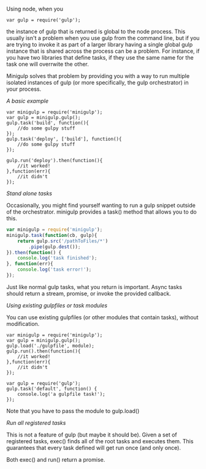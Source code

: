 ﻿Using node, when you 

```
var gulp = require('gulp');
```

the instance of gulp that is returned is global to the node process.  This usually isn't a problem when you use gulp 
from the command line, but if you are trying to invoke it as part of a larger library having a single global gulp instance
that is shared across the process can be a problem.  For instance, if you have two libraries that define tasks, if they
use the same name for the task one will overrwite the other.

Minigulp solves that problem by providing you with a way to run multiple isolated instances of gulp (or more specifically,
the gulp orchestrator) in your process.

*A basic example*

```
var minigulp = require('minigulp');
var gulp = minigulp.gulp();
gulp.task('build', function(){
    //do some gulpy stuff
});
gulp.task('deploy', ['build'], function(){
	//do some gulpy stuff
});

gulp.run('deploy').then(function(){
	//it worked!
},function(err){
	//it didn't
});
```

*Stand alone tasks*

Occasionally, you might find yourself wanting to run a gulp snippet outside of the orchestrator.  minigulp provides
a task() method that allows you to do this.

```javascript
var minigulp = require('minigulp');
minigulp.task(function(cb, gulp){
	return gulp.src('/pathToFiles/*')
		.pipe(gulp.dest());
}).then(function() {
	console.log('task finished');
}, function(err){
	console.log('task error!');
});
```

Just like normal gulp tasks, what you return is important. Async tasks should return a stream, promise, or invoke the provided 
callback.

*Using existing gulpfiles or task modules*

You can use existing gulpfiles (or other modules that contain tasks), without modification.  

```
var minigulp = require('minigulp');
var gulp = minigulp.gulp();
gulp.load('./gulpfile', module);
gulp.run().then(function(){
	//it worked!
},function(err){
	//it didn't
});
```

```
var gulp = require('gulp');
gulp.task('default', function() {
	console.log('a gulpfile task!');
});
```

Note that you have to pass the module to gulp.load()

*Run all registered tasks*

This is not a feature of gulp (but maybe it should be).  Given a set of registered tasks, exec() finds all of 
the root tasks and executes them.  This guarantees that every task defined will get run once (and only once).

Both exec() and run() return a promise.








